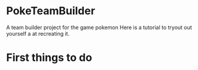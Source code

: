 # PokeTeamBuilder
A team builder project for the game pokemon
Here is a tutorial to tryout out yourself a at recreating it. 

# First things to do 
